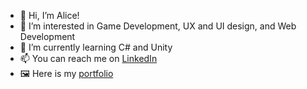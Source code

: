 - 👋 Hi, I’m Alice!
- 👀 I’m interested in Game Development, UX and UI design, and Web Development
- 🌱 I’m currently learning C# and Unity
- 📫 You can reach me on [LinkedIn](https://www.linkedin.com/in/alice-henriksson-2991911b7/)
- 🖼️ Here is my [portfolio](https://www.figma.com/file/pDDS7Zm0b20XBr9250MMFe/Portfolio?node-id=1%3A6028)

<!---
alicehenriksson/alicehenriksson is a ✨ special ✨ repository because its `README.md` (this file) appears on your GitHub profile.
You can click the Preview link to take a look at your changes.
--->
